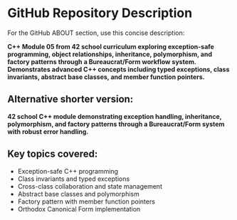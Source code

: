 # GitHub Repository Description

For the GitHub ABOUT section, use this concise description:

**C++ Module 05 from 42 school curriculum exploring exception-safe programming, object relationships, inheritance, polymorphism, and factory patterns through a Bureaucrat/Form workflow system. Demonstrates advanced C++ concepts including typed exceptions, class invariants, abstract base classes, and member function pointers.**

## Alternative shorter version:

**42 school C++ module demonstrating exception handling, inheritance, polymorphism, and factory patterns through a Bureaucrat/Form system with robust error handling.**

## Key topics covered:
- Exception-safe C++ programming
- Class invariants and typed exceptions  
- Cross-class collaboration and state management
- Abstract base classes and polymorphism
- Factory pattern with member function pointers
- Orthodox Canonical Form implementation